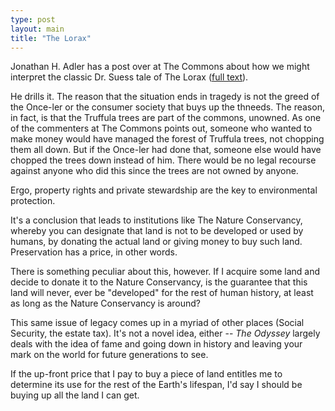 ```yaml
---
type: post
layout: main
title: "The Lorax"
---
```

Jonathan H. Adler has a post over at The Commons about how we might interpret
the classic Dr. Suess tale of The Lorax ([full
text](http://www.danks.org/mark/Random/lorax.html)).

  
He drills it. The reason that the situation ends in tragedy is not the greed
of the Once-ler or the consumer society that buys up the thneeds. The reason,
in fact, is that the Truffula trees are part of the commons, unowned. As one
of the commenters at The Commons points out, someone who wanted to make money
would have managed the forest of Truffula trees, not chopping them all down.
But if the Once-ler had done that, someone else would have chopped the trees
down instead of him. There would be no legal recourse against anyone who did
this since the trees are not owned by anyone.

  
Ergo, property rights and private stewardship are the key to environmental
protection.

  
It's a conclusion that leads to institutions like The Nature Conservancy,
whereby you can designate that land is not to be developed or used by humans,
by donating the actual land or giving money to buy such land. Preservation has
a price, in other words.

  
There is something peculiar about this, however. If I acquire some land and
decide to donate it to the Nature Conservancy, is the guarantee that this land
will never, ever be "developed" for the rest of human history, at least as
long as the Nature Conservancy is around?

  
This same issue of legacy comes up in a myriad of other places (Social
Security, the estate tax). It's not a novel idea, either -- _The Odyssey_
largely deals with the idea of fame and going down in history and leaving your
mark on the world for future generations to see.

  
If the up-front price that I pay to buy a piece of land entitles me to
determine its use for the rest of the Earth's lifespan, I'd say I should be
buying up all the land I can get.

